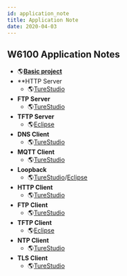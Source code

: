 ```yaml
---
id: application_note
title: Application Note
date: 2020-04-03
---
```



## W6100 Application Notes

  * 🌎[**Basic project**](https://github.com/WIZnet-ioLibrary/w6100-evb-gcc-eclipse)
  * **HTTP Server
    * 🌎[TureStudio](https://github.com/WIZnet-ioLibrary/W6100EVB-HTTP_Server)
  * **FTP Server**
    * 🌎[TureStudio](https://github.com/WIZnet-ioLibrary/W6100EVB-FTPServer)
  * **TFTP Server**
    * 🌎[Eclipse](https://github.com/WIZnet-ioLibrary/w6100-evb-gcc-eclipse-tftps-simple)
  * **DNS Client**
    * 🌎[TureStudio](https://github.com/WIZnet-ioLibrary/W6100EVB-Loopback)
  * **MQTT Client**
    * 🌎[TureStudio](https://github.com/WIZnet-ioLibrary/W6100EVB-MQTT)
  * **Loopback**
    * 🌎[TureStudio](https://github.com/WIZnet-ioLibrary/W6100EVB-Loopback)/[Eclipse](https://github.com/WIZnet-ioLibrary/w6100-evb-gcc-eclipse-loopback)
  * **HTTP Client**
    * 🌎[TureStudio](https://github.com/WIZnet-ioLibrary/W6100EVB-HTTP_Client)
  * **FTP Client**
    * 🌎[TureStudio](https://github.com/WIZnet-ioLibrary/W6100EVB-FTPC)
  * **TFTP Client**
    * 🌎[Eclipse](https://github.com/WIZnet-ioLibrary/w6100-evb-gcc-eclipse-tftpc-simple)
  * **NTP Client**
    * 🌎[TureStudio](https://github.com/WIZnet-ioLibrary/W6100EVB-NTP)
  * **TLS Client**
    * 🌎[TureStudio](https://github.com/WIZnet-ioLibrary/W6100EVB-TLS)


